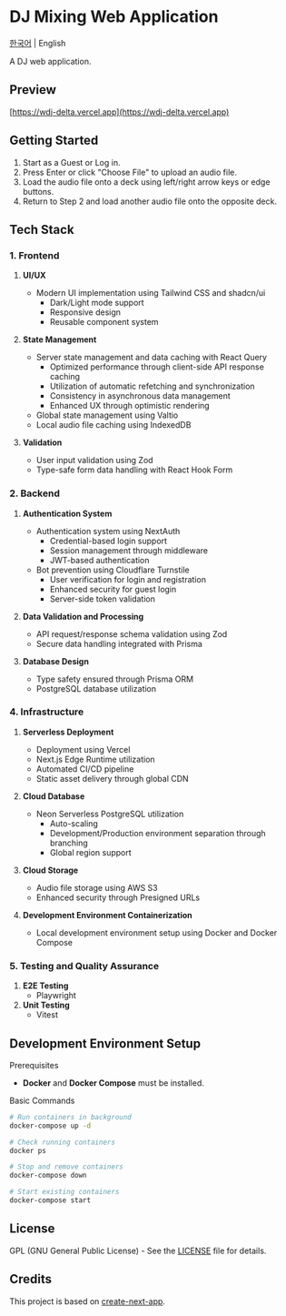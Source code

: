 # DJ Mixing Web Application

[한국어](README.md) | English

A DJ web application.

## Preview

[https://wdj-delta.vercel.app](https://wdj-delta.vercel.app)

## Getting Started

1. Start as a Guest or Log in.
2. Press Enter or click "Choose File" to upload an audio file.
3. Load the audio file onto a deck using left/right arrow keys or edge buttons.
4. Return to Step 2 and load another audio file onto the opposite deck.

## Tech Stack

### 1. Frontend

1. **UI/UX**

    - Modern UI implementation using Tailwind CSS and shadcn/ui
        - Dark/Light mode support
        - Responsive design
        - Reusable component system

2. **State Management**

    - Server state management and data caching with React Query
        - Optimized performance through client-side API response caching
        - Utilization of automatic refetching and synchronization
        - Consistency in asynchronous data management
        - Enhanced UX through optimistic rendering
    - Global state management using Valtio
    - Local audio file caching using IndexedDB

3. **Validation**
    - User input validation using Zod
    - Type-safe form data handling with React Hook Form

### 2. Backend

1. **Authentication System**

    - Authentication system using NextAuth
        - Credential-based login support
        - Session management through middleware
        - JWT-based authentication
    - Bot prevention using Cloudflare Turnstile
        - User verification for login and registration
        - Enhanced security for guest login
        - Server-side token validation

2. **Data Validation and Processing**

    - API request/response schema validation using Zod
    - Secure data handling integrated with Prisma

3. **Database Design**
    - Type safety ensured through Prisma ORM
    - PostgreSQL database utilization

### 4. Infrastructure

1. **Serverless Deployment**

    - Deployment using Vercel
    - Next.js Edge Runtime utilization
    - Automated CI/CD pipeline
    - Static asset delivery through global CDN

2. **Cloud Database**

    - Neon Serverless PostgreSQL utilization
        - Auto-scaling
        - Development/Production environment separation through branching
        - Global region support

3. **Cloud Storage**

    - Audio file storage using AWS S3
    - Enhanced security through Presigned URLs

4. **Development Environment Containerization**
    - Local development environment setup using Docker and Docker Compose

### 5. Testing and Quality Assurance

1. **E2E Testing**
    - Playwright
2. **Unit Testing**
    - Vitest

## Development Environment Setup

Prerequisites

- **Docker** and **Docker Compose** must be installed.

Basic Commands

```sh
# Run containers in background
docker-compose up -d

# Check running containers
docker ps

# Stop and remove containers
docker-compose down

# Start existing containers
docker-compose start
```

## License

GPL (GNU General Public License) - See the [LICENSE](LICENSE) file for details.

## Credits

This project is based on [create-next-app](https://github.com/vercel/next.js/tree/canary/packages/create-next-app).
